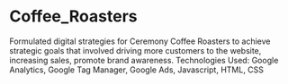 # Coffee_Roasters
Formulated digital strategies for Ceremony Coffee Roasters to achieve strategic goals that involved driving more customers to the website, increasing sales, promote brand awareness.
Technologies Used: Google Analytics, Google Tag Manager, Google Ads, Javascript, HTML, CSS
